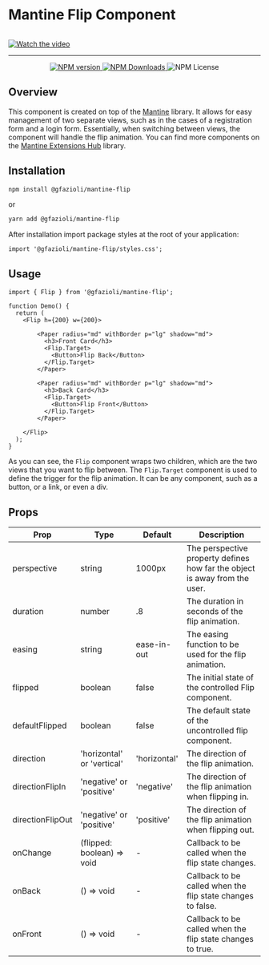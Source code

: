 # Mantine Flip Component

<p align="center">
  <img alt="" src="https://github.com/gfazioli/mantine-flip/assets/432181/cf1917a3-e7eb-4ecb-a525-85ff933c601d">
</p>


[![Watch the video](https://img.youtube.com/vi/RzRUb3IDcDw/maxresdefault.jpg)](https://youtu.be/RzRUb3IDcDw)


---

<p align="center">
  <a aria-label="NPM version" href="https://www.npmjs.com/package/@gfazioli/mantine-flip">
    <img alt="NPM version" src="https://img.shields.io/npm/v/%40gfazioli%2Fmantine-flip?style=for-the-badge">
  </a>
  
  <a aria-label="NPM version" href="https://www.npmjs.com/package/@gfazioli/mantine-flip">
    <img alt="NPM Downloads" src="https://img.shields.io/npm/dm/%40gfazioli%2Fmantine-flip?style=for-the-badge">
  </a>

  <img alt="NPM License" src="https://img.shields.io/npm/l/%40gfazioli%2Fmantine-flip?style=for-the-badge">

</p>


## Overview

This component is created on top of the [Mantine](https://mantine.dev/) library.
It allows for easy management of two separate views, such as in the cases of a registration form and a login form.
Essentially, when switching between views, the component will handle the flip animation.
You can find more components on the [Mantine Extensions Hub](https://mantine-extensions.vercel.app/) library.

## Installation

```sh
npm install @gfazioli/mantine-flip
```
or 

```sh
yarn add @gfazioli/mantine-flip
```

After installation import package styles at the root of your application:

```tsx
import '@gfazioli/mantine-flip/styles.css';
```

## Usage

```tsx
import { Flip } from '@gfazioli/mantine-flip';

function Demo() {
  return (
    <Flip h={200} w={200}>

        <Paper radius="md" withBorder p="lg" shadow="md">
          <h3>Front Card</h3>
          <Flip.Target>
            <Button>Flip Back</Button>
          </Flip.Target>
        </Paper>

        <Paper radius="md" withBorder p="lg" shadow="md">
          <h3>Back Card</h3>
          <Flip.Target>
            <Button>Flip Front</Button>
          </Flip.Target>
        </Paper>

    </Flip>
  );
}
```

As you can see, the `Flip` component wraps two children, which are the two views that you want to flip between.
The `Flip.Target` component is used to define the trigger for the flip animation. It can be any component, such as a button, or a link, or even a div.

## Props

| Prop | Type | Default | Description |
| ---- | ---- | ------- | ----------- |
| perspective | string | 1000px | The perspective property defines how far the object is away from the user. |
| duration | number | .8 | The duration in seconds of the flip animation. |
| easing | string | ease-in-out | The easing function to be used for the flip animation. |
| flipped | boolean | false | The initial state of the controlled Flip component. |
| defaultFlipped | boolean | false | The default state of the uncontrolled flip component. |
| direction | 'horizontal' or 'vertical' | 'horizontal' | The direction of the flip animation. |
| directionFlipIn | 'negative' or 'positive' | 'negative' | The direction of the flip animation when flipping in. |
| directionFlipOut | 'negative' or 'positive' | 'positive' | The direction of the flip animation when flipping out. |
| onChange | (flipped: boolean) => void | - | Callback to be called when the flip state changes. |
| onBack | () => void | - | Callback to be called when the flip state changes to false. |
| onFront | () => void | - | Callback to be called when the flip state changes to true. |

